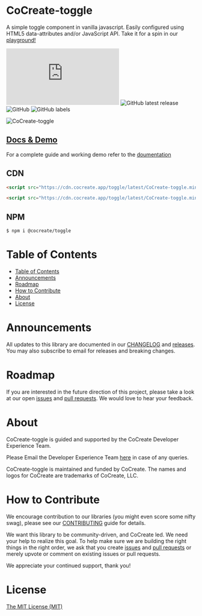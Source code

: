 # CoCreate-toggle

A simple toggle component in vanilla javascript. Easily configured using HTML5 data-attributes and/or JavaScript API. Take it for a spin in our [playground!](https://cocreate.app/docs/toggle)

![GitHub file size in bytes](https://img.shields.io/github/size/CoCreate-app/CoCreate-toggle/dist/CoCreate-toggle.min.js?label=minified%20size&style=for-the-badge)
![GitHub latest release](https://img.shields.io/github/v/release/CoCreate-app/CoCreate-toggle?style=for-the-badge)
![GitHub](https://img.shields.io/github/license/CoCreate-app/CoCreate-toggle?style=for-the-badge)
![GitHub labels](https://img.shields.io/github/labels/CoCreate-app/CoCreate-toggle/help%20wanted?style=for-the-badge)

![CoCreate-toggle](https://cdn.cocreate.app/docs/CoCreate-toggle.gif)

## [Docs & Demo](https://cocreate.app/docs/toggle)

For a complete guide and working demo refer to the [doumentation](https://cocreate.app/docs/toggle)

## CDN

```html
<script src="https://cdn.cocreate.app/toggle/latest/CoCreate-toggle.min.js"></script>
```

```html
<script src="https://cdn.cocreate.app/toggle/latest/CoCreate-toggle.min.css"></script>
```

## NPM

```shell
$ npm i @cocreate/toggle
```

# Table of Contents

- [Table of Contents](#table-of-contents)
- [Announcements](#announcements)
- [Roadmap](#roadmap)
- [How to Contribute](#how-to-contribute)
- [About](#about)
- [License](#license)

<a name="announcements"></a>

# Announcements

All updates to this library are documented in our [CHANGELOG](https://github.com/CoCreate-app/CoCreate-toggle/blob/master/CHANGELOG.md) and [releases](https://github.com/CoCreate-app/CoCreate-toggle/releases). You may also subscribe to email for releases and breaking changes.

<a name="roadmap"></a>

# Roadmap

If you are interested in the future direction of this project, please take a look at our open [issues](https://github.com/CoCreate-app/CoCreate-toggle/issues) and [pull requests](https://github.com/CoCreate-app/CoCreate-toggle/pulls). We would love to hear your feedback.

<a name="about"></a>

# About

CoCreate-toggle is guided and supported by the CoCreate Developer Experience Team.

Please Email the Developer Experience Team [here](mailto:develop@cocreate.app) in case of any queries.

CoCreate-toggle is maintained and funded by CoCreate. The names and logos for CoCreate are trademarks of CoCreate, LLC.

<a name="contribute"></a>

# How to Contribute

We encourage contribution to our libraries (you might even score some nifty swag), please see our [CONTRIBUTING](https://github.com/CoCreate-app/CoCreate-toggle/blob/master/CONTRIBUTING.md) guide for details.

We want this library to be community-driven, and CoCreate led. We need your help to realize this goal. To help make sure we are building the right things in the right order, we ask that you create [issues](https://github.com/CoCreate-app/CoCreate-toggle/issues) and [pull requests](https://github.com/CoCreate-app/CoCreate-toggle/pulls) or merely upvote or comment on existing issues or pull requests.

We appreciate your continued support, thank you!

# License

[The MIT License (MIT)](https://github.com/CoCreate-app/CoCreate-toggle/blob/master/LICENSE)
